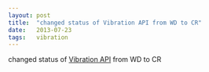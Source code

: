 ```yaml
---
layout: post
title:  "changed status of Vibration API from WD to CR"
date:   2013-07-23
tags:   vibration
---
```


changed status of [Vibration API](/spec/vibration) from WD to CR


